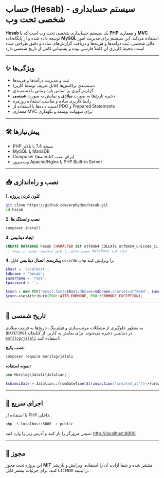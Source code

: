 # حساب (Hesab) - سیستم حسابداری شخصی تحت وب

**Hesab** یک سیستم حسابداری شخصی تحت وب است که با **PHP** و معماری **MVC** توسعه داده شده و از پایگاه‌داده **MySQL** استفاده می‌کند. این سیستم برای مدیریت امور مالی شخصی، ثبت درآمدها و هزینه‌ها و دریافت گزارش‌های ساده و دقیق طراحی شده است. محیط کاربری آن کاملاً فارسی بوده و پشتیبانی کامل از تاریخ شمسی دارد

---

## ✨ ویژگی‌ها
- ثبت و مدیریت درآمدها و هزینه‌ها
- دسته‌بندی تراکنش‌ها (قابل تعریف توسط کاربر)
- گزارش‌گیری بر اساس بازه زمانی یا دسته‌بندی
- ذخیره تاریخ‌ها به صورت **میلادی** و نمایش به صورت **شمسی**
- رابط کاربری ساده و مناسب استفاده روزمره
- امنیت داده‌ها با استفاده از PDO و Prepared Statements
- معماری MVC برای سهولت توسعه و نگهداری

---

## 🛠 پیش‌نیازها
- PHP نسخه 7.4 یا بالاتر
- MySQL یا MariaDB
- Composer (برای نصب کتابخانه‌ها)
- وب‌سرور Apache/Nginx یا PHP Built-in Server

---

## 📥 نصب و راه‌اندازی

**1. کلون کردن پروژه**
```bash
git clone https://github.com/erphydev/hesab.git
cd hesab
```

**2. نصب وابستگی‌ها**
```bash
composer install
```

**3. ایجاد دیتابیس**
```sql
CREATE DATABASE hesab CHARACTER SET utf8mb4 COLLATE utf8mb4_unicode_ci;
-- سپس جداول را طبق اسکریپت موجود در پوشه database ایجاد کنید
```

**4. پیکربندی اتصال دیتابیس**
فایل `core/db.php` را ویرایش کنید:
```php
$host = 'localhost';
$dbname = 'hesab';
$username = 'root';
$password = '';

$conn = new PDO("mysql:host=$host;dbname=$dbname;charset=utf8mb4", $username, $password);
$conn->setAttribute(PDO::ATTR_ERRMODE, PDO::ERRMODE_EXCEPTION);
```

---

## 📅 تاریخ شمسی

به منظور جلوگیری از مشکلات مرتب‌سازی و فیلترینگ، تاریخ‌ها به فرمت میلادی (`DATETIME`) در دیتابیس ذخیره می‌شوند. برای نمایش به کاربر، از کتابخانه [`morilog/jalali`](https://github.com/morilog/jalali) استفاده کنید:

**نصب پکیج:**
```bash
composer require morilog/jalali
```

**نمونه استفاده:**
```php
use Morilog\Jalali\Jalalian;

$shamsiDate = Jalalian::fromDateTime($transaction['created_at'])->format('Y/m/d');
```

---

## 🚀 اجرای سریع

با استفاده از PHP داخلی:
```bash
php -S localhost:8000 -t public
```
سپس مرورگر را باز کنید و آدرس زیر را وارد کنید:
[http://localhost:8000](http://localhost:8000)

---

## 📄 مجوز
این پروژه تحت مجوز **MIT** منتشر شده و شما آزادید آن را استفاده، ویرایش و بازنشر کنید. برای جزئیات بیشتر فایل `LICENSE` را ببینید.
